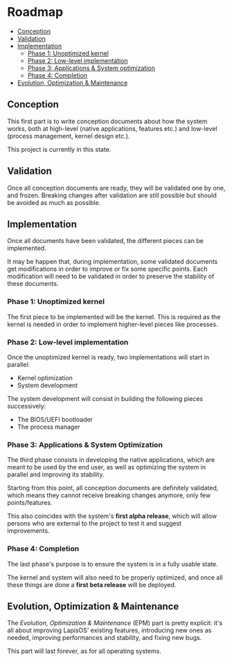 # Roadmap

- [Conception](#conception)
- [Validation](#validation)
- [Implementation](#implementation)
	- [Phase 1: Unoptimized kernel](#phase-1-unoptimized-kernel)
	- [Phase 2: Low-level implementation](#phase-2-low-level-implementation)
	- [Phase 3: Applications & System optimization](#phase-3-applications-system-optimization)
	- [Phase 4: Completion](#phase-4-completion)
- [Evolution, Optimization & Maintenance](#evolution-optimization-maintenance)

## Conception
This first part is to write conception documents about how the system works, both at
high-level (native applications, features etc.) and low-level (process management, kernel
design etc.).

This project is currently in this state.

## Validation
Once all conception documents are ready, they will be validated one by one,
and frozen. Breaking changes after validation are still possible but should
be avoided as much as possible.

## Implementation
Once all documents have been validated, the different pieces can be implemented.

It may be happen that, during implementation, some validated documents get
modifications in order to improve or fix some specific points. Each modification
will need to be validated in order to preserve the stability of these documents.

### Phase 1: Unoptimized kernel
The first piece to be implemented will be the kernel. This is required as the
kernel is needed in order to implement higher-level pieces like processes.

### Phase 2: Low-level implementation
Once the unoptimized kernel is ready, two implementations will start in parallel:
- Kernel optimization
- System development

The system development will consist in building the following pieces successively:
- The BIOS/UEFI bootloader
- The process manager

### Phase 3: Applications & System Optimization
The third phase consists in developing the native applications, which are
meant to be used by the end user, as well as optimizing the system in
parallel and improving its stability.

Starting from this point, all conception documents are definitely validated,
which means they cannot receive breaking changes anymore, only few points/features.

This also coincides with the system's **first alpha release**, which will allow persons
who are external to the project to test it and suggest improvements.

### Phase 4: Completion
The last phase's purpose is to ensure the system is in a fully usable state.

The kernel and system will also need to be properly optimized, and once all
these things are done a **first beta release** will be deployed.

## Evolution, Optimization & Maintenance
The *Evolution, Optimization & Maintenance* (EPM) part is pretty explicit: it's all
about improving LapisOS' existing features, introducing new ones as needed, improving
performances and stability, and fixing new bugs.

This part will last forever, as for all operating systems.